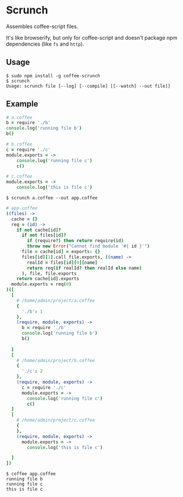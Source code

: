 # Scrunch

Assembles coffee-script files.

It's like browserify, but only for coffee-script and doesn't package npm
dependencies (like `fs` and `http`).

## Usage

```
$ sudo npm install -g coffee-scrunch
$ scrunch
Usage: scrunch file [--log] [--compile] [[--watch] --out file]]
```

## Example

```coffeescript
# a.coffee
b = require './b'
console.log('running file b')
b()
```

```coffeescript
# b.coffee
c = require './c'
module.exports = ->
    console.log('running file c')
    c()
```

```coffeescript
# c.coffee
module.exports = ->
    console.log('this is file c')
```

```
$ scrunch a.coffee --out app.coffee
```

```coffeescript
# app.coffee
((files) ->
  cache = {}
  req = (id) ->
    if not cache[id]?
      if not files[id]?
        if (require?) then return require(id)
        throw new Error("Cannot find module '#{ id }'")
      file = cache[id] = exports: {}
      files[id][1].call file.exports, ((name) ->
        realId = files[id][0][name]
        return req(if realId? then realId else name)
      ), file, file.exports
    return cache[id].exports
  module.exports = req(0)
)([
  [
    # /home/admin/project/a.coffee
    {
      './b': 1
    },
    (require, module, exports) ->
      b = require './b'
      console.log('running file b')
      b()
      
  ]
  [
    # /home/admin/project/b.coffee
    {
      './c': 2
    },
    (require, module, exports) ->
      c = require './c'
      module.exports = ->
        console.log('running file c')
        c()
  ]
  [
    # /home/admin/project/c.coffee
    {
    },
    (require, module, exports) ->
      module.exports = ->
        console.log('this is file c')

  ]
])
```

```
$ coffee app.coffee
running file b
running file c
this is file c
